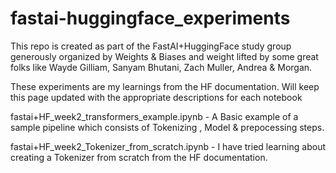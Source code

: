 # fastai-huggingface_experiments

This repo is created as part of the FastAI+HuggingFace study group generously organized by Weights & Biases and weight lifted by some great folks like Wayde Gilliam, Sanyam Bhutani, Zach Muller, Andrea & Morgan. 

These experiments are my learnings from the HF documentation. Will keep this page updated with the appropriate descriptions for each notebook

fastai+HF_week2_transformers_example.ipynb - A Basic example of a sample pipeline which consists of Tokenizing , Model & prepocessing steps.

fastai+HF_week2_Tokenizer_from_scratch.ipynb - I have tried learning about creating a Tokenizer from scratch from the HF documentation. 

